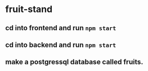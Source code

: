 # fruit-stand

## cd into frontend and run `npm start`

## cd into backend and run `npm start`

## make a postgressql database called fruits.
